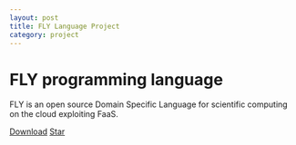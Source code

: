 ```yaml
---
layout: post
title: FLY Language Project
category: project
---
```


<!-- Place this tag in your head or just before your close body tag. -->
<script async defer src="https://buttons.github.io/buttons.js"></script>

# FLY programming language

FLY is an open source Domain Specific Language for scientific computing on the cloud exploiting FaaS.



<!-- Place this tag where you want the button to render. -->
<a class="github-button" href="https://github.com/spagnuolocarmine/FLY-language/archive/master.zip" data-icon="octicon-cloud-download" data-size="large" aria-label="Download FLY on GitHub">Download</a> <a class="github-button" href="https://github.com/spagnuolocarmine/FLY-language" data-icon="octicon-star" data-size="large" data-show-count="true" aria-label="Star FLY on GitHub">Star</a>
